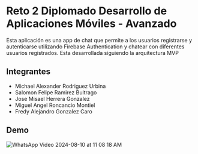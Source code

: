 # Reto 2 Diplomado Desarrollo de Aplicaciones Móviles - Avanzado

Esta aplicación es una app de chat que permite a los usuarios registrarse y autenticarse utilizando Firebase Authentication y chatear con diferentes usuarios registrados. Esta desarrollada siguiendo la arquitectura MVP

## Integrantes
- Michael Alexander Rodriguez Urbina
- Salomon Felipe Ramirez Buitrago
- Jose Misael Herrera Gonzalez
- Miguel Angel Roncancio Montiel
- Fredy Alejandro Gonzalez Caro

## Demo
![WhatsApp Video 2024-08-10 at 11 08 18 AM](https://github.com/user-attachments/assets/2c15e4dd-5df1-47e8-a6a4-c5b988781665)

